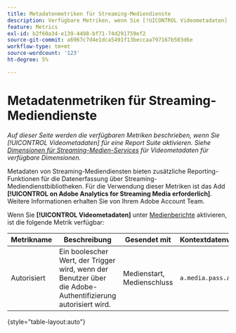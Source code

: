 ```yaml
---
title: Metadatenmetriken für Streaming-Mediendienste
description: Verfügbare Metriken, wenn Sie [!UICONTROL Videometadaten] für eine Report Suite aktivieren.
feature: Metrics
exl-id: b2f60a34-e139-4498-bf71-74d291759ef2
source-git-commit: a6967c7d4e1dca5491f13beccaa797167b503d6e
workflow-type: tm+mt
source-wordcount: '123'
ht-degree: 5%

---
```


# Metadatenmetriken für Streaming-Mediendienste

*Auf dieser Seite werden die verfügbaren Metriken beschrieben, wenn Sie [!UICONTROL Videometadaten] für eine Report Suite aktivieren. Siehe [Dimensionen für Streaming-Medien-Services](../dimensions/sm-video-metadata.md) für Videometadaten für verfügbare Dimensionen.*

Metadaten von Streaming-Mediendiensten bieten zusätzliche Reporting-Funktionen für die Datenerfassung über Streaming-Mediendienstbibliotheken. Für die Verwendung dieser Metriken ist das Add **[!UICONTROL on Adobe Analytics for Streaming Media erforderlich]**. Weitere Informationen erhalten Sie von Ihrem Adobe Account Team.

Wenn Sie **[!UICONTROL Videometadaten]** unter [Medienberichte](/help/admin/tools/manage-rs/edit-settings/media-management.md) aktivieren, ist die folgende Metrik verfügbar:

| Metrikname | Beschreibung | Gesendet mit | Kontextdatenvariable |
| --- | --- | --- | --- |
| Autorisiert | Ein boolescher Wert, der Trigger wird, wenn der Benutzer über die Adobe-Authentifizierung autorisiert wird. | Medienstart, Medienschluss | `a.media.pass.auth` |

{style="table-layout:auto"}
